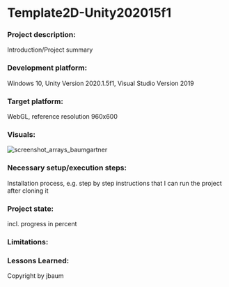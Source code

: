 # Template2D-Unity202015f1

### Project description: 
Introduction/Project summary 

### Development platform: 
Windows 10, Unity Version 2020.1.5f1, Visual Studio Version 2019

### Target platform: 
WebGL, reference resolution 960x600

### Visuals: 
![screenshot_arrays_baumgartner](https://user-images.githubusercontent.com/72390133/120996305-7e185100-c786-11eb-9591-cc37122e0eca.JPG)

### Necessary setup/execution steps: 
Installation process, e.g. step by step instructions that I can run the project after cloning it

### Project state: 
incl. progress in percent

### Limitations: 

### Lessons Learned: 

Copyright by jbaum
